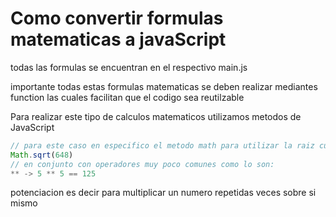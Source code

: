 # Como convertir formulas matematicas a javaScript

todas las formulas se encuentran en el respectivo main.js

importante todas estas formulas matematicas se deben realizar mediantes function las cuales facilitan que el codigo sea reutilzable

Para realizar este tipo de calculos matematicos utilizamos metodos de JavaScript

```JavaScript
// para este caso en especifico el metodo math para utilizar la raiz cuadrada
Math.sqrt(648)
// en conjunto con operadores muy poco comunes como lo son:
** -> 5 ** 5 == 125
```

potenciacion es decir para multiplicar un numero repetidas veces sobre si mismo
